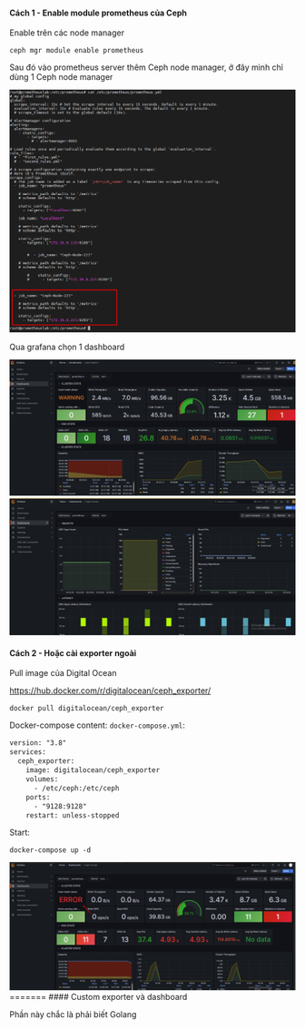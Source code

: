#### Cách 1 - Enable module prometheus của Ceph

Enable trên các node manager

    ceph mgr module enable prometheus

Sau đó vào prometheus server thêm Ceph node manager, ở đây mình chỉ dùng 1 Ceph node manager

  <img src="cephimages/Screenshot_46.png">

Qua grafana chọn 1 dashboard

  <img src="cephimages/Screenshot_47.png">

  <img src="cephimages/Screenshot_48.png">

#### Cách 2 - Hoặc cài exporter ngoài

Pull image của Digital Ocean

https://hub.docker.com/r/digitalocean/ceph_exporter/

    docker pull digitalocean/ceph_exporter

Docker-compose content: ``docker-compose.yml``:

    version: "3.8"
    services:
      ceph_exporter:
        image: digitalocean/ceph_exporter
        volumes:
          - /etc/ceph:/etc/ceph
        ports:
          - "9128:9128"
        restart: unless-stopped

Start:

    docker-compose up -d

  <img src="cephimages/Screenshot_50.png">
=======
#### Custom exporter và dashboard

Phần này chắc là phải biết Golang

